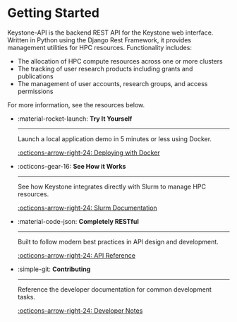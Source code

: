 # Getting Started

Keystone-API is the backend REST API for the Keystone web interface.
Written in Python using the Django Rest Framework, it provides management utilities for HPC resources.
Functionality includes:

- The allocation of HPC compute resources across one or more clusters
- The tracking of user research products including grants and publications
- The management of user accounts, research groups, and access permissions

For more information, see the resources below.

<div class="grid cards" markdown>

-   :material-rocket-launch: **Try It Yourself**

    ---

    Launch a local application demo in 5 minutes or less using Docker.

    [:octicons-arrow-right-24: Deploying with Docker](install/docker.md)

-   :octicons-gear-16: **See How it Works**

    ---

    See how Keystone integrates directly with Slurm to manage HPC resources. 

    [:octicons-arrow-right-24: Slurm Documentation](install/slurm.md)

-   :material-code-json: **Completely RESTful**

    ---

    Built to follow modern best practices in API design and development.

    [:octicons-arrow-right-24: API Reference](api.md)

-   :simple-git: **Contributing**

    ---

    Reference the developer documentation for common development tasks. 

    [:octicons-arrow-right-24: Developer Notes](developer/common.md)

</div>